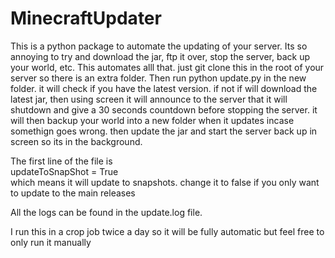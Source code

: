 # MinecraftUpdater
This is a python package to automate the updating of your server. Its so annoying to try and download the jar,
ftp it over, stop the server, back up your world, etc. This automates alll that. just git clone this in the root of
your server so there is an extra folder. Then run python update.py in the new folder. it will check if you have the
latest version. if not if will download the latest jar, then using screen it will announce to the server that it will
shutdown and give a 30 seconds countdown before stopping the server. it will then backup your world into a new folder
when it updates incase somethign goes wrong. then update the jar and start the server back up in screen so its in
the background.
           
The first line of the file is         
updateToSnapShot = True          
which means it will update to snapshots. change it to false if you only want to update to the main releases
         
All the logs can be found in the update.log file.          
        
I run this in a crop job twice a day so it will be fully automatic but feel free to only run it manually
